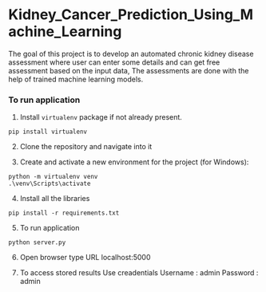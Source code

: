 # Kidney_Cancer_Prediction_Using_Machine_Learning
The goal of this project is to develop an automated chronic kidney disease assessment where user can enter some details and can get free assessment based on the input data, The assessments are done with the help of trained machine learning models.

### To run application

1. Install `virtualenv` package if not already present.
```
pip install virtualenv
```

2. Clone the repository and navigate into it

3. Create and activate a new environment for the project (for Windows):
```
python -m virtualenv venv
.\venv\Scripts\activate
```

4. Install all the libraries
```
pip install -r requirements.txt
```

5. To run application
```
python server.py
```

6. Open browser type URL localhost:5000

7. To access stored results Use creadentials 
   Username : admin
   Password : admin
